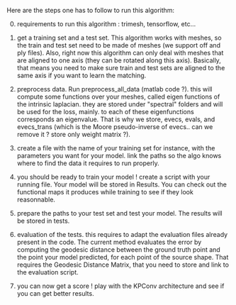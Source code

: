 Here are the steps one has to follow to run this algorithm:

0) requirements to run this algorithm :
trimesh, tensorflow, etc...

1) get a training set and a test set. This algorithm works with meshes, so the train and test set need to be made of meshes (we support off and ply files). Also, right now this algorithm can only deal with meshes that are aligned to one axis (they can be rotated along this axis). Basically, that means you need to make sure train and test sets are aligned to the same axis if you want to learn the matching.

2) preprocess data. Run preprocess_all_data (matlab code ?).
this will compute some functions over your meshes, called eigen functions of the intrinsic laplacian.
they are stored under "spectral" folders and will be used for the loss, mainly. to each of these eigenfunctions corresponds an eigenvalue. That is why we store, evecs, evals, and evecs_trans (which is the Moore pseudo-inverse of evecs.. can we remove it ? store only weight matrix ?).

3) create a file with the name of your training set for instance, with the parameters you want for your model. link the paths so the algo knows where to find the data it requires to run properly.

4) you should be ready to train your model ! create a script with your running file. Your model will be stored in Results. You can check out the functional maps it produces while training to see if they look reasonnable.

5) prepare the paths to your test set and test your model. The results will be stored in tests.

6) evaluation of the tests. this requires to adapt the evaluation files already present in the code. The current method evaluates the error by computing the geodesic distance between the ground truth point and the point your model predicted, for each point of the source shape. That requires the Geodesic Distance Matrix, that you need to store and link to the evaluation script.

7) you can now get a score ! play with the KPConv architecture and see if you can get better results.
